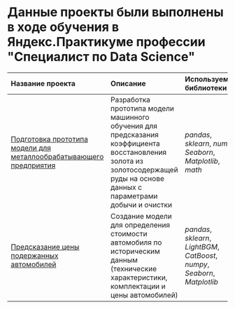 
# Данные проекты были выполнены в ходе обучения в Яндекс.Практикуме профессии "Специалист по Data Science"

| Название проекта | Описание | Используемые библиотеки | 
| :---------------------- | :---------------------- | :---------------------- |
| [Подготовка прототипа модели для металлообрабатывающего предприятия](recovery_rate_of_gold) | Разработка прототипа модели машинного обучения для предсказания коэффициента восстановления золота из золотосодержащей руды на основе данных с параметрами добычи и очистки| *pandas*, *sklearn*, *numpy*, *Seaborn*, *Matplotlib*, *math* |
| [Предсказание цены подержанных автомобилей](value_of_used_cars) | Создание модели для определения стоимости автомобиля по историческим данным (технические характеристики, комплектации и цены автомобилей) | *pandas*, *sklearn*, *LightBGM*, *CatBoost*, *numpy*, *Seaborn*, *Matplotlib* |
